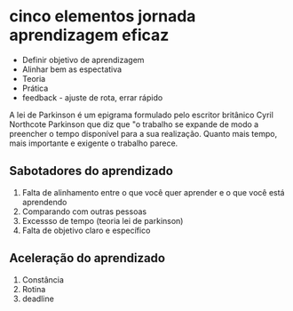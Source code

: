 # cinco elementos jornada aprendizagem eficaz

* Definir objetivo de aprendizagem
* Alinhar bem as espectativa
* Teoria
* Prática
* feedback - ajuste de rota, errar rápido


A lei de Parkinson é um epigrama formulado pelo escritor britânico Cyril Northcote Parkinson que diz que "o trabalho se expande de modo a preencher o tempo disponível para a sua realização. Quanto mais tempo, mais importante e exigente o trabalho parece.

## Sabotadores do aprendizado

1. Falta de alinhamento entre o que você quer aprender e o que você está aprendendo
2. Comparando com outras pessoas
3. Excessso de tempo (teoria lei de parkinson)
4. Falta de objetivo claro e específico

## Aceleração do aprendizado

1. Constância
2. Rotina
3. deadline
